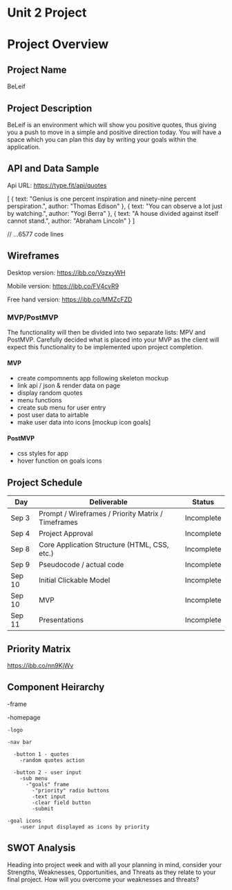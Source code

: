 # Unit 2 Project

# Project Overview

## Project Name

BeLeif

## Project Description

BeLeif is an environment which will show you positive quotes, thus giving you a push to move in a simple and positive direction today. You will have a space which you can plan this day by writing your goals within the application.

## API and Data Sample

Api URL:
https://type.fit/api/quotes

[
{
text: "Genius is one percent inspiration and ninety-nine percent perspiration.",
author: "Thomas Edison"
},
{
text: "You can observe a lot just by watching.",
author: "Yogi Berra"
},
{
text: "A house divided against itself cannot stand.",
author: "Abraham Lincoln"
}
]

// ...6577 code lines

## Wireframes

Desktop version:
https://ibb.co/VqzxyWH

Mobile version:
https://ibb.co/FV4cvR9

Free hand version:
https://ibb.co/MMZcFZD

### MVP/PostMVP

The functionality will then be divided into two separate lists: MPV and PostMVP.  Carefully decided what is placed into your MVP as the client will expect this functionality to be implemented upon project completion.  

#### MVP 

- create compomnents app following skeleton mockup
- link api / json & render data on page
- display random quotes
- menu functions
- create sub menu for user entry
- post user data to airtable
- make user data into icons [mockup icon goals]

#### PostMVP  

- css styles for app
- hover function on goals icons

## Project Schedule


|  Day | Deliverable | Status
|---|---| ---|
|Sep 3| Prompt / Wireframes / Priority Matrix / Timeframes | Incomplete
|Sep 4| Project Approval | Incomplete
|Sep 8| Core Application Structure (HTML, CSS, etc.) | Incomplete
|Sep 9| Pseudocode / actual code | Incomplete
|Sep 10| Initial Clickable Model  | Incomplete
|Sep 10| MVP | Incomplete
|Sep 11| Presentations | Incomplete

## Priority Matrix

https://ibb.co/nn9KjWv

## Component Heirarchy

-frame
  
  -homepage

    -logo

    -nav bar
      
      -button 1 - quotes
        -random quotes action
      
      -button 2 - user input
        -sub menu
          -"goals" frame
            -"priority" radio buttons
            -text input
            -clear field button
            -submit
    
    -goal icons
    	-user input displayed as icons by priority

## SWOT Analysis

Heading into project week and with all your planning in mind, consider your Strengths, Weaknesses, Opportunities, and Threats as they relate to your final project. How will you overcome your weaknesses and threats?


